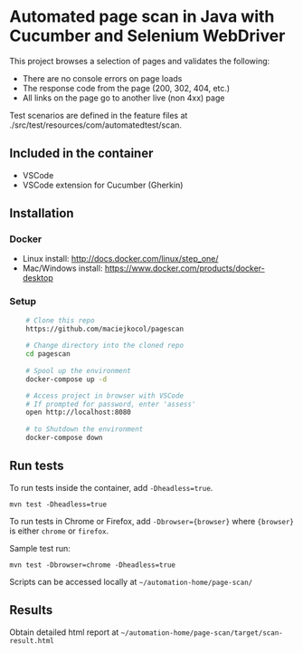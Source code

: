 # Automated page scan in Java with Cucumber and Selenium WebDriver #

This project browses a selection of pages and validates the following:
- There are no console errors on page loads
- The response code from the page (200, 302, 404, etc.)
- All links on the page go to another live (non 4xx) page

Test scenarios are defined in the feature files at ./src/test/resources/com/automatedtest/scan.

## Included in the container

- VSCode
- VSCode extension for Cucumber (Gherkin)

Installation
------------

### Docker
- Linux install: http://docs.docker.com/linux/step_one/
- Mac/Windows install: https://www.docker.com/products/docker-desktop

### Setup
```bash
    # Clone this repo
    https://github.com/maciejkocol/pagescan
    
    # Change directory into the cloned repo
    cd pagescan
    
    # Spool up the environment
    docker-compose up -d

    # Access project in browser with VSCode
    # If prompted for password, enter 'assess'
    open http://localhost:8080
    
    # to Shutdown the environment
    docker-compose down
```

## Run tests ##

To run tests inside the container, add `-Dheadless=true`.

```console
mvn test -Dheadless=true
```

To run tests in Chrome or Firefox, add `-Dbrowser={browser}` where `{browser}` is either `chrome` or `firefox`. 

Sample test run:

```console
mvn test -Dbrowser=chrome -Dheadless=true
```

Scripts can be accessed locally at `~/automation-home/page-scan/`

## Results ##

Obtain detailed html report at `~/automation-home/page-scan/target/scan-result.html`

